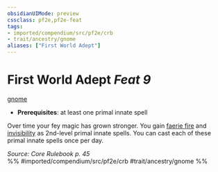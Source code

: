 ```yaml
---
obsidianUIMode: preview
cssclass: pf2e,pf2e-feat
tags:
- imported/compendium/src/pf2e/crb
- trait/ancestry/gnome
aliases: ["First World Adept"]
---
```

# First World Adept  *Feat 9*  
[gnome](gnome.md)  

- **Prerequisites**: at least one primal innate spell

Over time your fey magic has grown stronger. You gain [faerie fire](../spells/faerie-fire.md) and [invisibility](../spells/invisibility.md) as 2nd-level primal innate spells. You can cast each of these primal innate spells once per day.

*Source: Core Rulebook p. 45*  
%% #imported/compendium/src/pf2e/crb #trait/ancestry/gnome %%